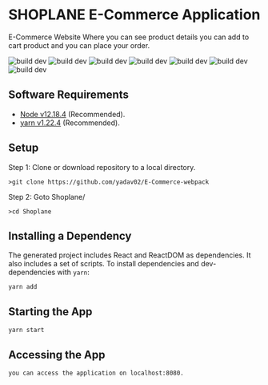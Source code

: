 #  SHOPLANE E-Commerce Application
E-Commerce Website Where you can see product details you can add to cart product and you can place your order.

![build dev](https://img.shields.io/npm/v/npm)
![build dev](https://img.shields.io/npm/v/react?color=blue&label=react&logo=react&logoColor=blue)
![build dev](https://img.shields.io/npm/v/react-dom?color=blue&label=react-dom&logo=react&logoColor=blue)
![build dev](https://img.shields.io/npm/v/redux?color=blue&label=redux)
![build dev](https://img.shields.io/librariesio/release/npm/react)
![build dev](https://img.shields.io/librariesio/release/npm/react?color=yellow&label=dev-dependencies)
![build dev](https://img.shields.io/npm/v/@babel/core?color=orange&label=@babel/core)

## Software Requirements
* [Node v12.18.4](https://nodejs.org/en/) (Recommended).
* [yarn v1.22.4](https://yarnpkg.com) (Recommended).

## Setup
Step 1: Clone or download repository to a local directory.

	>git clone https://github.com/yadav02/E-Commerce-webpack

Step 2: Goto Shoplane/

	>cd Shoplane

## Installing a Dependency
The generated project includes React and ReactDOM as dependencies. It also includes a set of scripts. To install dependencies and dev-dependencies with `yarn`:

```
yarn add

```
## Starting the App

```
yarn start

```
## Accessing the App
```
you can access the application on localhost:8080.

```
